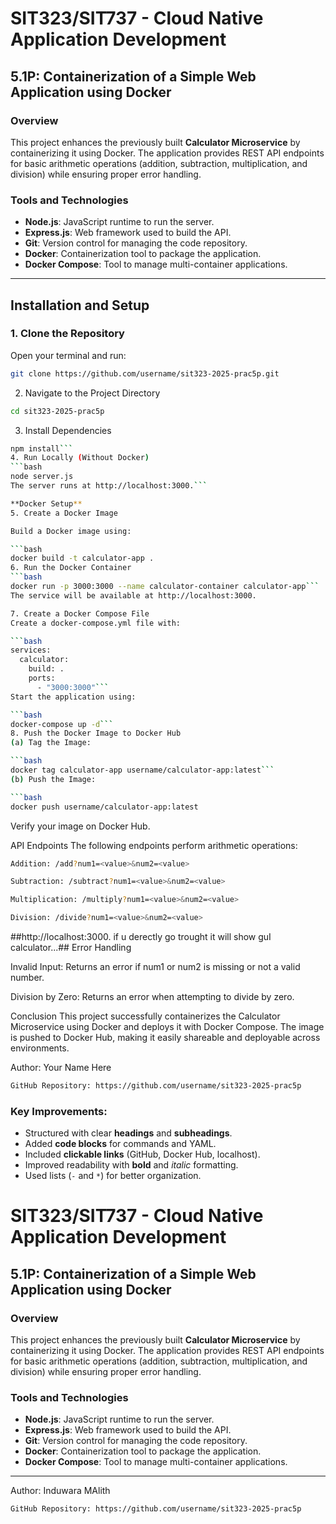 # SIT323/SIT737 - Cloud Native Application Development  
## 5.1P: Containerization of a Simple Web Application using Docker  

### Overview  
This project enhances the previously built **Calculator Microservice** by containerizing it using Docker. The application provides REST API endpoints for basic arithmetic operations (addition, subtraction, multiplication, and division) while ensuring proper error handling.  

### Tools and Technologies  
- **Node.js**: JavaScript runtime to run the server.  
- **Express.js**: Web framework used to build the API.  
- **Git**: Version control for managing the code repository.  
- **Docker**: Containerization tool to package the application.  
- **Docker Compose**: Tool to manage multi-container applications.  

---

## Installation and Setup  

### 1. Clone the Repository  
Open your terminal and run:  
```bash
git clone https://github.com/username/sit323-2025-prac5p.git
```

2. Navigate to the Project Directory
```bash
cd sit323-2025-prac5p
```
3. Install Dependencies
```bash
npm install```
4. Run Locally (Without Docker)
```bash
node server.js
The server runs at http://localhost:3000.```

**Docker Setup**
5. Create a Docker Image

Build a Docker image using:

```bash
docker build -t calculator-app .
6. Run the Docker Container
```bash
docker run -p 3000:3000 --name calculator-container calculator-app```
The service will be available at http://localhost:3000.

7. Create a Docker Compose File
Create a docker-compose.yml file with:

```bash
services:
  calculator:
    build: .
    ports:
      - "3000:3000"```
Start the application using:

```bash
docker-compose up -d```
8. Push the Docker Image to Docker Hub
(a) Tag the Image:

```bash
docker tag calculator-app username/calculator-app:latest```
(b) Push the Image:

```bash
docker push username/calculator-app:latest
```
Verify your image on Docker Hub.

API Endpoints
The following endpoints perform arithmetic operations:
```bash
Addition: /add?num1=<value>&num2=<value>

Subtraction: /subtract?num1=<value>&num2=<value>

Multiplication: /multiply?num1=<value>&num2=<value>

Division: /divide?num1=<value>&num2=<value>

```
##http://localhost:3000. if u derectly go trought it will show guI calculator...##
Error Handling

Invalid Input: Returns an error if num1 or num2 is missing or not a valid number.

Division by Zero: Returns an error when attempting to divide by zero.

Conclusion
This project successfully containerizes the Calculator Microservice using Docker and deploys it with Docker Compose. The image is pushed to Docker Hub, making it easily shareable and deployable across environments.

Author: Your Name Here
```bash
GitHub Repository: https://github.com/username/sit323-2025-prac5p
```

### Key Improvements:  
- Structured with clear **headings** and **subheadings**.  
- Added **code blocks** for commands and YAML.  
- Included **clickable links** (GitHub, Docker Hub, localhost).  
- Improved readability with **bold** and *italic* formatting.  
- Used lists (`-` and `*`) for better organization.  



# SIT323/SIT737 - Cloud Native Application Development  
## 5.1P: Containerization of a Simple Web Application using Docker  

### Overview  
This project enhances the previously built **Calculator Microservice** by containerizing it using Docker. The application provides REST API endpoints for basic arithmetic operations (addition, subtraction, multiplication, and division) while ensuring proper error handling.  

### Tools and Technologies  
- **Node.js**: JavaScript runtime to run the server.  
- **Express.js**: Web framework used to build the API.  
- **Git**: Version control for managing the code repository.  
- **Docker**: Containerization tool to package the application.  
- **Docker Compose**: Tool to manage multi-container applications.  

---


Author: Induwara MAlith
```bash
GitHub Repository: https://github.com/username/sit323-2025-prac5p
```
